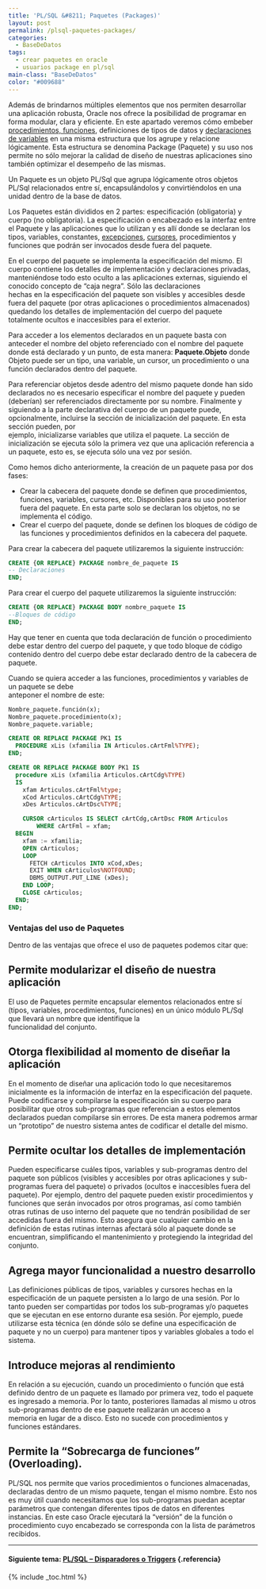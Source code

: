 ```yaml
---
title: 'PL/SQL &#8211; Paquetes (Packages)'
layout: post
permalink: /plsql-paquetes-packages/
categories:
  - BaseDeDatos
tags:
  - crear paquetes en oracle
  - usuarios package en pl/sql
main-class: "BaseDeDatos"
color: "#009688"
---
```

<div class="icosql">
</div>

Además de brindarnos múltiples elementos que nos permiten desarrollar una aplicación robusta, Oracle nos ofrece la posibilidad de programar en forma modular, clara y eficiente. En este apartado veremos cómo embeber [procedimientos, funciones][1], definiciones de tipos de datos y [declaraciones de variables][2] en una misma estructura que los agrupe y relacione lógicamente. Esta estructura se denomina Package (Paquete) y su uso nos permite no sólo mejorar la calidad de diseño de nuestras aplicaciones sino también optimizar el desempeño de las mismas.

Un Paquete es un objeto PL/Sql que agrupa lógicamente otros objetos PL/Sql relacionados entre sí, encapsulándolos y convirtiéndolos en una unidad dentro de la base de datos.  

<!--ad-->

Los Paquetes están divididos en 2 partes: especificación (obligatoria) y cuerpo (no obligatoria). La especificación o encabezado es la interfaz entre el Paquete y las aplicaciones que lo utilizan y es allí donde se declaran los tipos, variables, constantes, [excepciones][3], [cursores][4], procedimientos y funciones que podrán ser invocados desde fuera del paquete.

En el cuerpo del paquete se implementa la especificación del mismo. El cuerpo contiene los detalles de implementación y declaraciones privadas, manteniéndose todo esto oculto a las aplicaciones externas, siguiendo el conocido concepto de “caja negra”. Sólo las declaraciones  
hechas en la especificación del paquete son visibles y accesibles desde fuera del paquete (por otras aplicaciones o procedimientos almacenados) quedando los detalles de implementación del cuerpo del paquete totalmente ocultos e inaccesibles para el exterior.

Para acceder a los elementos declarados en un paquete basta con anteceder el nombre del objeto referenciado con el nombre del paquete donde está declarado y un punto, de esta manera: **Paquete.Objeto** donde Objeto puede ser un tipo, una variable, un cursor, un procedimiento o una función declarados dentro del paquete.

Para referenciar objetos desde adentro del mismo paquete donde han sido declarados no es necesario especificar el nombre del paquete y pueden (deberían) ser referenciados directamente por su nombre. Finalmente y siguiendo a la parte declarativa del cuerpo de un paquete puede,  
opcionalmente, incluirse la sección de inicialización del paquete. En esta sección pueden, por  
ejemplo, inicializarse variables que utiliza el paquete. La sección de inicialización se ejecuta sólo la primera vez que una aplicación referencia a un paquete, esto es, se ejecuta sólo una vez por sesión.

Como hemos dicho anteriormente, la creación de un paquete pasa por dos fases:

  * Crear la cabecera del paquete donde se definen que procedimientos, funciones, variables, cursores, etc. Disponibles para su uso posterior fuera del paquete. En esta parte solo se declaran los objetos, no se implementa el código.
  * Crear el cuerpo del paquete, donde se definen los bloques de código de las funciones y procedimientos definidos en la cabecera del paquete.

Para crear la cabecera del paquete utilizaremos la siguiente instrucción:

```sql
CREATE {OR REPLACE} PACKAGE nombre_de_paquete IS
-- Declaraciones
END;

```



Para crear el cuerpo del paquete utilizaremos la siguiente instrucción:

```sql
CREATE {OR REPLACE} PACKAGE BODY nombre_paquete IS
--Bloques de código
END;

```



Hay que tener en cuenta que toda declaración de función o procedimiento debe estar dentro del cuerpo del paquete, y que todo bloque de código contenido dentro del cuerpo debe estar declarado dentro de la cabecera de paquete.

Cuando se quiera acceder a las funciones, procedimientos y variables de un paquete se debe  
anteponer el nombre de este:

```sql
Nombre_paquete.función(x);
Nombre_paquete.procedimiento(x);
Nombre_paquete.variable;

```

```sql
CREATE OR REPLACE PACKAGE PK1 IS
  PROCEDURE xLis (xfamilia IN Articulos.cArtFml%TYPE);
END;

CREATE OR REPLACE PACKAGE BODY PK1 IS
  procedure xLis (xfamilia Articulos.cArtCdg%TYPE)
  IS
    xfam Articulos.cArtFml%type;
    xCod Articulos.cArtCdg%TYPE;
    xDes Articulos.cArtDsc%TYPE;

    CURSOR cArticulos IS SELECT cArtCdg,cArtDsc FROM Articulos
        WHERE cArtFml = xfam;
  BEGIN
    xfam := xfamilia;
    OPEN cArticulos;
    LOOP
      FETCH cArticulos INTO xCod,xDes;
      EXIT WHEN cArticulos%NOTFOUND;
      DBMS_OUTPUT.PUT_LINE (xDes);
    END LOOP;
    CLOSE cArticulos;
  END;
END;

```



### Ventajas del uso de Paquetes



Dentro de las ventajas que ofrece el uso de paquetes podemos citar que:

## Permite modularizar el diseño de nuestra aplicación



El uso de Paquetes permite encapsular elementos relacionados entre sí (tipos, variables, procedimientos, funciones) en un único módulo PL/Sql que llevará un nombre que identifique la  
funcionalidad del conjunto.

## Otorga flexibilidad al momento de diseñar la aplicación



En el momento de diseñar una aplicación todo lo que necesitaremos inicialmente es la información de interfaz en la especificación del paquete. Puede codificarse y compilarse la especificación sin su cuerpo para posibilitar que otros sub-programas que referencian a estos elementos declarados puedan compilarse sin errores. De esta manera podremos armar un “prototipo” de nuestro sistema antes de codificar el detalle del mismo.

## Permite ocultar los detalles de implementación



Pueden especificarse cuáles tipos, variables y sub-programas dentro del paquete son públicos (visibles y accesibles por otras aplicaciones y sub-programas fuera del paquete) o privados (ocultos e inaccesibles fuera del paquete). Por ejemplo, dentro del paquete pueden existir procedimientos y funciones que serán invocados por otros programas, así como también otras rutinas de uso interno del paquete que no tendrán posibilidad de ser accedidas fuera del mismo. Esto asegura que cualquier cambio en la definición de estas rutinas internas afectará sólo al paquete donde se encuentran, simplificando el mantenimiento y protegiendo la integridad del conjunto.

## Agrega mayor funcionalidad a nuestro desarrollo



Las definiciones públicas de tipos, variables y cursores hechas en la especificación de un paquete persisten a lo largo de una sesión. Por lo tanto pueden ser compartidas por todos los sub-programas y/o paquetes que se ejecutan en ese entorno durante esa sesión. Por ejemplo, puede  
utilizarse esta técnica (en dónde sólo se define una especificación de paquete y no un cuerpo) para mantener tipos y variables globales a todo el sistema.

## Introduce mejoras al rendimiento



En relación a su ejecución, cuando un procedimiento o función que está definido dentro de un paquete es llamado por primera vez, todo el paquete es ingresado a memoria. Por lo tanto, posteriores llamadas al mismo u otros sub-programas dentro de ese paquete realizarán un acceso a  
memoria en lugar de a disco. Esto no sucede con procedimientos y funciones estándares.

## Permite la “Sobrecarga de funciones” (Overloading).



PL/SQL nos permite que varios procedimientos o funciones almacenadas, declaradas dentro de un mismo paquete, tengan el mismo nombre. Esto nos es muy útil cuando necesitamos que los sub-programas puedan aceptar parámetros que contengan diferentes tipos de datos en diferentes instancias. En este caso Oracle ejecutará la “versión” de la función o procedimiento cuyo encabezado se corresponda con la lista de parámetros recibidos.

* * *

#### Siguiente tema: [PL/SQL &#8211; Disparadores o Triggers][5] {.referencia}



 [1]: https://elbauldelprogramador.com/plsql-procedimientos-y-funciones/
 [2]: https://elbauldelprogramador.com/plsql-declaracion-de-variables/
 [3]: https://elbauldelprogramador.com/plsql-excepciones/
 [4]: https://elbauldelprogramador.com/plsql-cursores/
 [5]: https://elbauldelprogramador.com/plsql-disparadores-o-triggers/

{% include _toc.html %}
